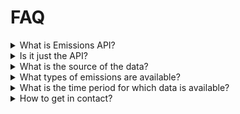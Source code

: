 FAQ
===

<details>
<summary>
What is Emissions API?
</summary>

Emissions API is a service providing a REST interface to easily access satellite-based emissions data from the European Space Agency's Sentinel-5P satellite.
Use the [Swagger UI](https://api.v2.emissions-api.org/ui/) to get an overview of the interface and to submit test requests.
</details>


<details>
<summary>
Is it just the API?
</summary>

In addition to the API, you will find a few additional useful tools on our [GitHub organization page](https://github.com/emissions-api)
- [sentinel5dl](https://github.com/emissions-api/sentinel5dl">sentinel5dl) automates downloads from the ESA archives
- [sentinel5algorithm](https://github.com/emissions-api/sentinel5algorithms) provides several methods for working with and processing the data files
</details>

<details>
<summary>
What is the source of the data?
</summary>

Data source is the [European Space Agency's](https://www.esa.int) satellite [Sentinel-5P](https://esa.int/Applications/Observing_the_Earth/Copernicus/Sentinel-5P).
</details>

<details>
<summary>
What types of emissions are available?
</summary>

Right now, Emissions API serves carbon monoxide and methane measurements only.
Several additional data products are available any may find their way into our API in the future.
A few examples include:

- Ozone (O₃)
- Nitrogen dioxide (NO₂)
- Sulfur dioxide (SO₂)
- Formaldehyde (HCHO)
</details>

<details>
<summary>
What is the time period for which data is available?
</summary>

We currently serve data measured since January 2019.
We are working to extend this to provide data for the full life-span of Sentinel-5P
which is planned for 7.5 years after its launch in December 2017.
</details>

<details>
<summary>
How to get in contact?
</summary>
Send us a mail to [info@emissions-api.org](mailto:info@emissions-api.org)
or reach out via
[Twitter](https://twitter.com/emissions_api),
[Mastodon](https://mastodon.social/@emissions_api) or
[GitHub](https://github.com/emissions-api)
</details>
